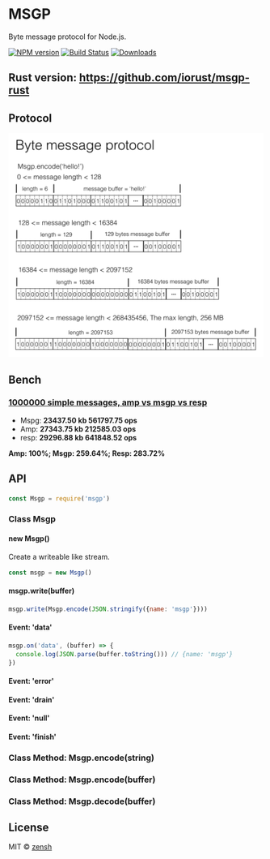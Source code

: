 MSGP
====
Byte message protocol for Node.js.

[![NPM version][npm-image]][npm-url]
[![Build Status][travis-image]][travis-url]
[![Downloads][downloads-image]][downloads-url]

## Rust version: https://github.com/iorust/msgp-rust

## Protocol

![Byte message protocol](https://raw.githubusercontent.com/zensh/msgp-node/master/msgp.png)

## Bench
### [1000000 simple messages, amp vs msgp vs resp](https://github.com/zensh/msgp-node/tree/master/bench)

- Mspg: **23437.50 kb 561797.75 ops**
- Amp: **27343.75 kb 212585.03 ops**
- resp: **29296.88 kb 641848.52 ops**

**Amp: 100%; Msgp: 259.64%; Resp: 283.72%**

## API

```js
const Msgp = require('msgp')
```

### Class Msgp
#### new Msgp()
Create a writeable like stream.

```js
const msgp = new Msgp()
```

#### msgp.write(buffer)

```js
msgp.write(Msgp.encode(JSON.stringify({name: 'msgp'})))
```

#### Event: 'data'

```js
msgp.on('data', (buffer) => {
  console.log(JSON.parse(buffer.toString())) // {name: 'msgp'}
})
```

#### Event: 'error'
#### Event: 'drain'
#### Event: 'null'
#### Event: 'finish'

### Class Method: Msgp.encode(string)
### Class Method: Msgp.encode(buffer)
### Class Method: Msgp.decode(buffer)

## License

MIT © [zensh](https://github.com/zensh)

[npm-url]: https://npmjs.org/package/msgp
[npm-image]: http://img.shields.io/npm/v/msgp.svg

[travis-url]: https://travis-ci.org/zensh/msgp-node
[travis-image]: http://img.shields.io/travis/zensh/msgp-node.svg

[downloads-url]: https://npmjs.org/package/msgp
[downloads-image]: http://img.shields.io/npm/dm/msgp.svg?style=flat-square
